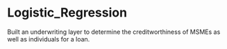 # Logistic_Regression
Built an underwriting layer to determine the creditworthiness of MSMEs as well as individuals for a loan.
